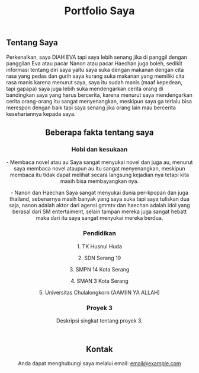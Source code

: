 <!DOCTYPE html>
<html lang="id">
<head>
    <meta charset="UTF-8">
    <meta name="viewport" content="width=device-width, initial-scale=1.0">
</head>
<body>

<header>
    <h1>Portfolio Saya</h1>
</header>

<div class="container">
    <div class="section" id="about">
        <h2>Tentang Saya</h2>
        <p>Perkenalkan, saya DIAH EVA tapi saya lebih senang jika di panggil dengan panggilan Eva atau pacar Nanon atau pacar Haechan juga boleh, sedikit informasi tentang diri saya yaitu saya suka dengan makanan dengan cita rasa yang pedas dan gurih saya kurang suka makanan yang memiliki cita rasa manis karena menurut saya, saya itu sudah manis (maaf kepedean, tapi gapapa) saya juga lebih suka mendengarkan cerita orang di bandingkan saya yang harus bercerita, karena menurut saya mendengarkan cerita orang-orang itu sangat menyenangkan, meskipun saya ga terlalu bisa merespon dengan baik tapi saya senang jika orang lain mau bercerita kesehariannya kepada saya.</p>
    </div>

<header>
        <h2>Beberapa fakta tentang saya</h2>
        <div class="project">
            <div class="project-item">
                <h3>Hobi dan kesukaan</h3>
                <p>- Membaca novel atau au
                Saya sangat menyukai novel dan juga au, menurut saya membaca novel ataupun au itu sangat menyenangkan, meskipun membaca itu tidak dapat melihat secara langsung kejadian nya tetapi kita masih bisa membayangkan nya.
                </p>
               <p>- Nanon dan Haechan
                Saya sangat menyukai dunia per-kpopan dan juga thailand, sebenarnya masih banyak yang saya suka tapi saya tuliskan dua saja, nanon adalah aktor dari agensi gmmtv dan haechan adalah idol yang berasal dari SM entertaiment, selain tampan mereka juga sangat hebatt maka dari itu saya sangat menyukai mereka berdua.</p>
            </div>
            <div class="project-item">
                <h3>Pendidikan</h3>
               <p>1. TK Husnul Huda</p>
                <p>2. SDN Serang 19</p>
                <p>3. SMPN 14 Kota Serang</p>
                <p>4. SMAN 3 Kota Serang</p>
                <p></p>5. Universitas Chulalongkorn (AAMIIN YA ALLAH)</p>
            </div>
            <div class="project-item">
                <h3>Proyek 3</h3>
                <p>Deskripsi singkat tentang proyek 3.</p>
            </div>
        </div>
</header>
<header>
        <h2>Kontak</h2>
        <p>Anda dapat menghubungi saya melalui email: <a href="mailto:email@example.com">email@example.com</a></p>
</header>

</body>
</html>
